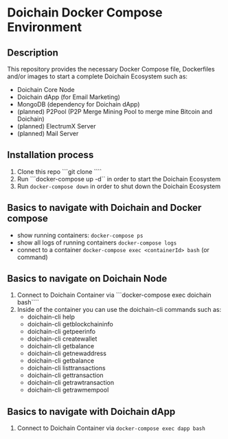# Doichain Docker Compose Environment

## Description
This repository provides the necessary Docker Compose file, Dockerfiles and/or images to start a complete Doichain Ecosystem such as:
- Doichain Core Node
- Doichain dApp (for Email Marketing)
- MongoDB (dependency for Doichain dApp)
- (planned) P2Pool (P2P Merge Mining Pool to merge mine Bitcoin and Doichain)
- (planned) ElectrumX Server
- (planned) Mail Server

## Installation process
1. Clone this repo ```git clone ````
2. Run ```docker-compose up -d`` in order to start the Doichain Ecosystem
3. Run ```docker-compose down``` in order to shut down the Doichain Ecosystem


## Basics to navigate with Doichain and Docker compose
- show running containers: ```docker-compose ps```
- show all logs of running containers ```docker-compose logs``` 
- connect to a container ```docker-compose exec <containerId> bash``` (or command)


## Basics to navigate on Doichain Node
1. Connect to Doichain Container via ```docker-compose exec doichain bash````
2. Inside of the container you can use the doichain-cli commands such as:
    - doichain-cli help
    - doichain-cli getblockchaininfo
    - doichain-cli getpeerinfo
    - doichain-cli createwallet
    - doichain-cli getbalance
    - doichain-cli getnewaddress
    - doichain-cli getbalance
    - doichain-cli listtransactions
    - doichain-cli gettransaction
    - doichain-cli getrawtransaction
    - doichain-cli getrawmempool

## Basics to navigate with Doichain dApp 
1. Connect to Doichain Container via ```docker-compose exec dapp bash```
